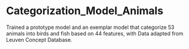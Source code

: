 # Categorization_Model_Animals
Trained a prototype model and an exemplar model that categorize 53 animals into birds and fish based on 44 features, with Data adapted from Leuven Concept Database.
